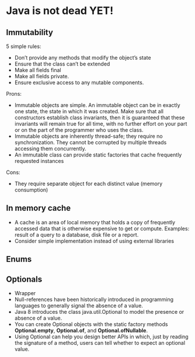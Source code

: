 # Java is not dead YET!

## Immutability

5 simple rules:
* Don’t provide any methods that modify the object’s state
* Ensure that the class can’t be extended
* Make all fields final
* Make all fields private.
* Ensure exclusive access to any mutable components.

Prons:
* Immutable objects are simple. An immutable object can be in exactly one state, the state in which it was
created. Make sure that all constructors establish class invariants, then it is
guaranteed that these invariants will remain true for all time, with no further effort
on your part or on the part of the programmer who uses the class.
* Immutable objects are inherently thread-safe; they require no synchronization. They cannot be corrupted by multiple threads accessing them concurrently. 
* An immutable class can provide static factories that cache frequently requested instances

Cons:
* They require separate object for each distinct value (memory consumption)

## In memory cache
* A cache is an area of local memory that holds a copy of frequently accessed data that is otherwise expensive to get or compute. Examples: result of a query to a database, disk file or a report.
* Consider simple implementation instead of using external libraries

## Enums

## Optionals
* Wrapper
* Null-references have been historically introduced in programming languages to generally signal the absence of a value.
* Java 8 introduces the class java.util.Optional<T> to model the presence or absence of a value.
* You can create Optional objects with the static factory methods **Optional.empty**, **Optional.of**, and **Optional.ofNullable**.
* Using Optional can help you design better APIs in which, just by reading the signature of a method, users can tell whether to expect an optional value.
